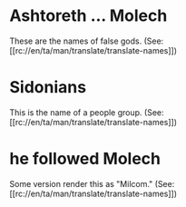 # Ashtoreth ... Molech

These are the names of false gods. (See: [[rc://en/ta/man/translate/translate-names]])

# Sidonians

This is the name of a people group. (See: [[rc://en/ta/man/translate/translate-names]])

# he followed Molech

Some version render this as "Milcom." (See: [[rc://en/ta/man/translate/translate-names]])

